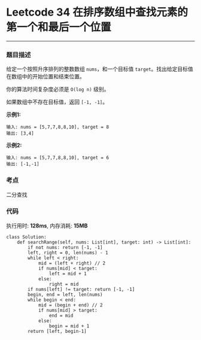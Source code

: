 # Leetcode 34 在排序数组中查找元素的第一个和最后一个位置
***
### 题目描述

给定一个按照升序排列的整数数组 `nums`，和一个目标值 `target`。找出给定目标值在数组中的开始位置和结束位置。

你的算法时间复杂度必须是 `O(log n)` 级别。

如果数组中不存在目标值，返回 `[-1, -1]`。


**示例1:**

	输入: nums = [5,7,7,8,8,10], target = 8
	输出: [3,4]
	
**示例2:**

	输入: nums = [5,7,7,8,8,10], target = 6
	输出: [-1,-1]


### 考点

二分查找


### 代码
执行用时: **128ms**, 内存消耗: **15MB**

```
class Solution:
    def searchRange(self, nums: List[int], target: int) -> List[int]:
        if not nums: return [-1, -1]
        left, right = 0, len(nums) - 1
        while left < right:
            mid = (left + right) // 2
            if nums[mid] < target:
                left = mid + 1
            else:
                right = mid
        if nums[left] != target: return [-1, -1]
        begin, end = left, len(nums)
        while begin < end:
            mid = (begin + end) // 2
            if nums[mid] > target:
                end = mid
            else:
                begin = mid + 1
        return [left, begin-1]
```


